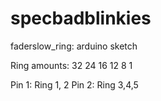 # specbadblinkies

faderslow_ring: arduino sketch 


Ring amounts:
32
24
16
12
8
1

Pin 1: Ring 1, 2
Pin 2: Ring 3,4,5 